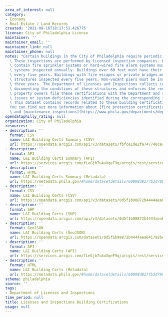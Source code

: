 ```yaml
---
area_of_interest: null
category:
- Economy
- Real Estate / Land Records
created: '2021-08-16T18:17:51.426775'
license: City of Philadelphia License
maintainer: ''
maintainer_email: ''
maintainer_link: null
maintainer_phone: null
notes: "Certain buildings in the City of Philadelphia require periodic inspections.\
  \ These inspections are performed by licensed inspection companies. Buildings that\
  \ contain fire sprinkler systems or hard-wired fire alarm systems must have these\
  \ systems inspected annually. Buildings over 60 feet must have their fa\xE7ade inspected\
  \ every five years. Buildings with fire escapes or private bridges must have these\
  \ structures inspected every five years. Non-vacant piers must be inspected every\
  \ three years. The Department of Licenses and Inspections collects certifications\
  \ documenting the conditions of these structures and enforces the requirements that\
  \ property owners file these certifications with the Department and repair any structural\
  \ issues or system deficiencies identified during the corresponding inspection.\
  \ This dataset contains records related to these building certifications.\r\n\r\n\
  You can find out more information about [fire protection certifications](https://www.phila.gov/departments/department-of-licenses-and-inspections/inspections/fire-protection-certifications/)\
  \ and [maintenance inspections](https://www.phila.gov/departments/department-of-licenses-and-inspections/inspections/maintenance-inspections/)."
opendataphilly_rating: null
organization: City of Philadelphia
resources:
- description: ''
  format: CSV
  name: L&I Building Certs Summary (CSV)
  url: https://opendata.arcgis.com/api/v3/datasets/fbfce1de2fa747748cedae5ede54da60_0/downloads/data?format=csv&spatialRefId=4326&where=1%3D1
- description: ''
  format: API
  name: L&I Building Certs Summary (API)
  url: https://services.arcgis.com/fLeGjb7u4uXqeF9q/arcgis/rest/services/BUILDING_CERT_SUMMARY/FeatureServer/0/query?outFields=*&where=1%3D1
- description: ''
  format: HTML
  name: L&I Building Certs Summary (Metadata)
  url: https://metadata.phila.gov/#home/datasetdetails/60998d8277b3d7001b1362d3/representationdetails/645bb6ab1c64910025375900/
- description: ''
  format: CSV
  name: L&I Building Certs (CSV)
  url: https://opendata.arcgis.com/api/v3/datasets/0d5f1b98872b4444aea641792be7d12b_0/downloads/data?format=csv&spatialRefId=4326
- description: ''
  format: SHP
  name: L&I Building Certs (SHP)
  url: https://opendata.arcgis.com/api/v3/datasets/0d5f1b98872b4444aea641792be7d12b_0/downloads/data?format=shp&spatialRefId=4326
- description: ''
  format: GeoJSON
  name: L&I Building Certs (GeoJSON)
  url: https://opendata.arcgis.com/datasets/0d5f1b98872b4444aea641792be7d12b_0.geojson
- description: ''
  format: API
  name: L&I Building Certs (API)
  url: https://services.arcgis.com/fLeGjb7u4uXqeF9q/arcgis/rest/services/BUILDING_CERTS/FeatureServer/0/query?outFields=*&where=1%3D1
- description: ''
  format: HTML
  name: L&I Building Certs (Metadata)
  url: https://metadata.phila.gov/#home/datasetdetails/60998d8277b3d7001b1362d3/representationdetails/60998d8377b3d7001b1362d9/
schema: philadelphia
source: ''
tags:
- Department of Licenses and Inspections
time_period: null
title: Licenses and Inspections Building Certifications
usage: null
---
```

